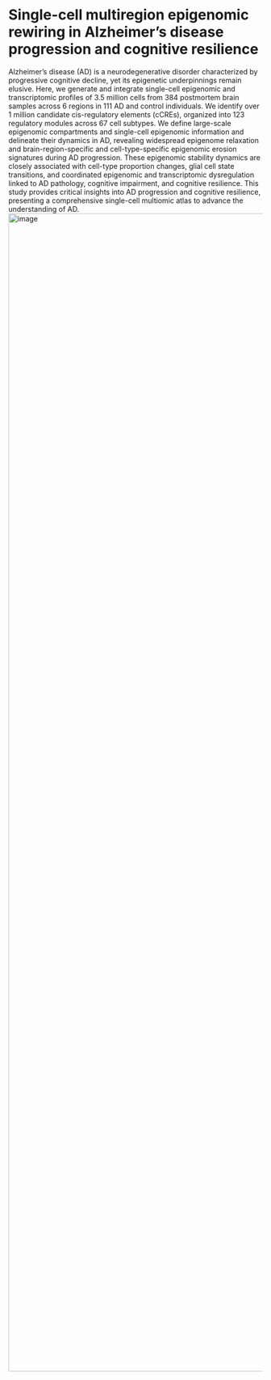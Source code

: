 # Single-cell multiregion epigenomic rewiring in Alzheimer’s disease progression and cognitive resilience
Alzheimer’s disease (AD) is a neurodegenerative disorder characterized by progressive cognitive decline, yet its epigenetic underpinnings remain elusive. Here, we generate and integrate single-cell epigenomic and transcriptomic profiles of 3.5 million cells from 384 postmortem brain samples across 6 regions in 111 AD and control individuals. We identify over 1 million candidate cis-regulatory elements (cCREs), organized into 123 regulatory modules across 67 cell subtypes. We define large-scale epigenomic compartments and single-cell epigenomic information and delineate their dynamics in AD, revealing widespread epigenome relaxation and brain-region-specific and cell-type-specific epigenomic erosion signatures during AD progression. These epigenomic stability dynamics are closely associated with cell-type proportion changes, glial cell state transitions, and coordinated epigenomic and transcriptomic dysregulation linked to AD pathology, cognitive impairment, and cognitive resilience. This study provides critical insights into AD progression and cognitive resilience, presenting a comprehensive single-cell multiomic atlas to advance the understanding of AD.
<img width="2292" height="2292" alt="image" src="https://github.com/user-attachments/assets/68469bb4-7121-4a63-994e-0c964026c05c" />

